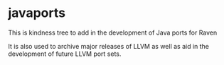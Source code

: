 # javaports
This is kindness tree to add in the development of Java ports for Raven

It is also used to archive major releases of LLVM as well as aid in the
development of future LLVM port sets.
